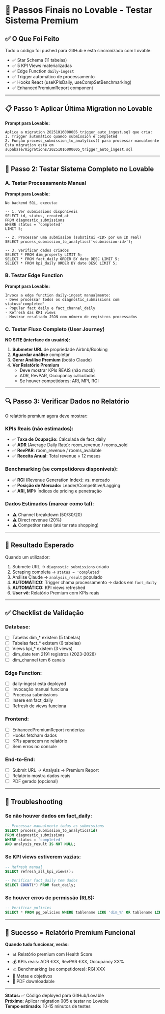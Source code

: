 # 🚀 Passos Finais no Lovable - Testar Sistema Premium

## ✅ O Que Foi Feito

Todo o código foi pushed para GitHub e está sincronizado com Lovable:
- ✅ Star Schema (11 tabelas)
- ✅ 5 KPI Views materializadas
- ✅ Edge Function `daily-ingest`
- ✅ Trigger automático de processamento
- ✅ Hooks React (useKPIsDaily, useCompSetBenchmarking)
- ✅ EnhancedPremiumReport component

---

## 📋 Passo 1: Aplicar Última Migration no Lovable

**Prompt para Lovable:**
```
Aplica a migration 20251016000005_trigger_auto_ingest.sql que cria:
1. Trigger automático quando submission é completed
2. Função process_submission_to_analytics() para processar manualmente
Esta migration está em supabase/migrations/20251016000005_trigger_auto_ingest.sql
```

---

## 🧪 Passo 2: Testar Sistema Completo no Lovable

### A. Testar Processamento Manual

**Prompt para Lovable:**
```
No backend SQL, executa:

-- 1. Ver submissions disponíveis
SELECT id, status, created_at 
FROM diagnostic_submissions 
WHERE status = 'completed' 
LIMIT 5;

-- 2. Processar uma submission (substitui <ID> por um ID real)
SELECT process_submission_to_analytics('<submission-id>');

-- 3. Verificar dados criados
SELECT * FROM dim_property LIMIT 5;
SELECT * FROM fact_daily ORDER BY date DESC LIMIT 5;
SELECT * FROM kpi_daily ORDER BY date DESC LIMIT 5;
```

### B. Testar Edge Function

**Prompt para Lovable:**
```
Invoca a edge function daily-ingest manualmente:
- Deve processar todos os diagnostic_submissions com status='completed'
- Popular fact_daily e fact_channel_daily
- Refresh das KPI views
- Mostrar resultado JSON com número de registros processados
```

### C. Testar Fluxo Completo (User Journey)

**NO SITE (interface do usuário):**

1. **Submeter URL** de propriedade Airbnb/Booking
2. **Aguardar análise** completar
3. **Gerar Análise Premium** (botão Claude)
4. **Ver Relatório Premium** 
   - Deve mostrar KPIs REAIS (não mock)
   - ADR, RevPAR, Occupancy calculados
   - Se houver competidores: ARI, MPI, RGI

---

## 🔍 Passo 3: Verificar Dados no Relatório

O relatório premium agora deve mostrar:

### KPIs Reais (não estimados):
- ✅ **Taxa de Ocupação:** Calculada de fact_daily
- ✅ **ADR** (Average Daily Rate): room_revenue / rooms_sold
- ✅ **RevPAR**: room_revenue / rooms_available
- ✅ **Receita Anual:** Total revenue × 12 meses

### Benchmarking (se competidores disponíveis):
- ✅ **RGI** (Revenue Generation Index): vs. mercado
- ✅ **Posição de Mercado:** Leader/Competitive/Lagging
- ✅ **ARI, MPI:** Índices de pricing e penetração

### Dados Estimados (marcar como tal):
- ⚠️ Channel breakdown (50/30/20)
- ⚠️ Direct revenue (20%)
- ⚠️ Competitor rates (até ter rate shopping)

---

## 🎯 Resultado Esperado

Quando um utilizador:
1. Submete URL → `diagnostic_submissions` criado
2. Scraping completa → `status = 'completed'`
3. Análise Claude → `analysis_result` populado
4. **AUTOMÁTICO:** Trigger chama processamento → dados em `fact_daily`
5. **AUTOMÁTICO:** KPI views refreshed
6. **User vê:** Relatório Premium com KPIs reais

---

## ✅ Checklist de Validação

### Database:
- [ ] Tabelas dim_* existem (5 tabelas)
- [ ] Tabelas fact_* existem (6 tabelas)
- [ ] Views kpi_* existem (3 views)
- [ ] dim_date tem 2191 registros (2023-2028)
- [ ] dim_channel tem 6 canais

### Edge Function:
- [ ] daily-ingest está deployed
- [ ] Invocação manual funciona
- [ ] Processa submissions
- [ ] Insere em fact_daily
- [ ] Refresh de views funciona

### Frontend:
- [ ] EnhancedPremiumReport renderiza
- [ ] Hooks fetcham dados
- [ ] KPIs aparecem no relatório
- [ ] Sem erros no console

### End-to-End:
- [ ] Submit URL → Analysis → Premium Report
- [ ] Relatório mostra dados reais
- [ ] PDF gerado (opcional)

---

## 🐛 Troubleshooting

### Se não houver dados em fact_daily:
```sql
-- Processar manualmente todas as submissions
SELECT process_submission_to_analytics(id)
FROM diagnostic_submissions
WHERE status = 'completed'
AND analysis_result IS NOT NULL;
```

### Se KPI views estiverem vazias:
```sql
-- Refresh manual
SELECT refresh_all_kpi_views();

-- Verificar fact_daily tem dados
SELECT COUNT(*) FROM fact_daily;
```

### Se houver erros de permissão (RLS):
```sql
-- Verificar policies
SELECT * FROM pg_policies WHERE tablename LIKE 'dim_%' OR tablename LIKE 'fact_%';
```

---

## 🎉 Sucesso = Relatório Premium Funcional

**Quando tudo funcionar, verás:**
- 📊 Relatório premium com Health Score
- 💰 KPIs reais: ADR €XX, RevPAR €XX, Occupancy XX%
- 📈 Benchmarking (se competidores): RGI XXX
- 🎯 Metas e objetivos
- 📄 PDF downloadable

---

**Status:** ✅ Código deployed para GitHub/Lovable  
**Próximo:** Aplicar migration 005 e testar no Lovable  
**Tempo estimado:** 10-15 minutos de testes

